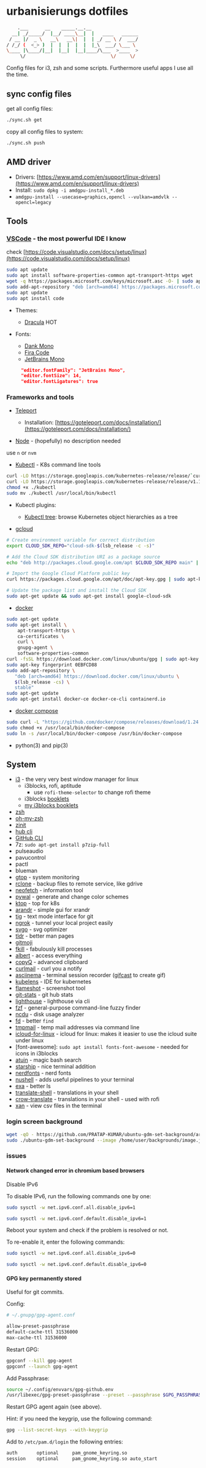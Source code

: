 # urbanisierungs dotfiles

```bash
    .___      __    _____.__.__
  __| _/_____/  |__/ ____\__|  |   ____   ______
 / __ |/  _ \   __\   __\|  |  | _/ __ \ /  ___/
/ /_/ (  <_> )  |  |  |  |  |  |_\  ___/ \___ \
\____ |\____/|__|  |__|  |__|____/\___  >____  >
     \/                               \/     \/
```

Config files for i3, zsh and some scripts. Furthermore useful apps I use all the time.

## sync config files

get all config files:

```bash
./sync.sh get
```

copy all config files to system:

```bash
./sync.sh push
```

## AMD driver

- Drivers: [https://www.amd.com/en/support/linux-drivers](https://www.amd.com/en/support/linux-drivers)
- Install: `sudo dpkg -i amdgpu-install_*.deb`
- `amdgpu-install --usecase=graphics,opencl --vulkan=amdvlk --opencl=legacy`

## Tools

### [VSCode](https://code.visualstudio.com/) - the most powerful IDE I know

check [https://code.visualstudio.com/docs/setup/linux](https://code.visualstudio.com/docs/setup/linux)

```bash
sudo apt update
sudo apt install software-properties-common apt-transport-https wget
wget -q https://packages.microsoft.com/keys/microsoft.asc -O- | sudo apt-key add -
sudo add-apt-repository "deb [arch=amd64] https://packages.microsoft.com/repos/vscode stable main"
sudo apt update
sudo apt install code
```

- Themes:
  - [Dracula](https://draculatheme.com/visual-studio-code/) HOT
- Fonts:

  - [Dank Mono](https://dank.sh/)
  - [Fira Code](https://github.com/tonsky/FiraCode)
  - [JetBrains Mono](https://www.jetbrains.com/lp/mono)

  ```json
    "editor.fontFamily": "JetBrains Mono",
    "editor.fontSize": 14,
    "editor.fontLigatures": true
  ```

### Frameworks and tools

- [Teleport](https://goteleport.com)

  - Installation: [https://goteleport.com/docs/installation/](https://goteleport.com/docs/installation/)

- [Node](https://nodejs.org/en/) - (hopefully) no description needed

use `n` or `nvm`

- [Kubectl](https://kubernetes.io/docs/tasks/tools/install-kubectl/) - K8s command line tools

```bash
curl -LO https://storage.googleapis.com/kubernetes-release/release/`curl -s https://storage.googleapis.com/kubernetes-release/release/stable.txt`/bin/linux/amd64/kubectl
curl -LO https://storage.googleapis.com/kubernetes-release/release/v1.16.0/bin/linux/amd64/kubectl
chmod +x ./kubectl
sudo mv ./kubectl /usr/local/bin/kubectl
```

- Kubectl plugins:

  - [Kubectl tree](https://github.com/ahmetb/kubectl-tree): browse Kubernetes object hierarchies as a tree

- [gcloud](https://cloud.google.com/sdk/docs/quickstart-debian-ubuntu)

```bash
# Create environment variable for correct distribution
export CLOUD_SDK_REPO="cloud-sdk-$(lsb_release -c -s)"

# Add the Cloud SDK distribution URI as a package source
echo "deb http://packages.cloud.google.com/apt $CLOUD_SDK_REPO main" | sudo tee -a /etc/apt/sources.list.d/google-cloud-sdk.list

# Import the Google Cloud Platform public key
curl https://packages.cloud.google.com/apt/doc/apt-key.gpg | sudo apt-key add -

# Update the package list and install the Cloud SDK
sudo apt-get update && sudo apt-get install google-cloud-sdk
```

- [docker](https://www.docker.com/)

```bash
sudo apt-get update
sudo apt-get install \
    apt-transport-https \
    ca-certificates \
    curl \
    gnupg-agent \
    software-properties-common
curl -fsSL https://download.docker.com/linux/ubuntu/gpg | sudo apt-key add -
sudo apt-key fingerprint 0EBFCD88
sudo add-apt-repository \
   "deb [arch=amd64] https://download.docker.com/linux/ubuntu \
   $(lsb_release -cs) \
   stable"
sudo apt-get update
sudo apt-get install docker-ce docker-ce-cli containerd.io
```

- [docker compose](https://docs.docker.com/compose/install/)

```bash
sudo curl -L "https://github.com/docker/compose/releases/download/1.24.1/docker-compose-$(uname -s)-$(uname -m)" -o /usr/local/bin/docker-compose
sudo chmod +x /usr/local/bin/docker-compose
sudo ln -s /usr/local/bin/docker-compose /usr/bin/docker-compose
```

- python(3) and pip(3)

## System

- [i3](https://i3wm.org/) - the very very best window manager for linux
  - i3blocks, rofi, aptitude
    - use `rofi-theme-selector` to change rofi theme
  - i3blocks [booklets](https://vivien.github.io/i3blocks/blocklets)
  - [my i3blocks booklets](https://github.com/urbanisierung/i3blocks-booklets)
- [zsh](http://www.zsh.org/)
- [oh-my-zsh](https://github.com/robbyrussell/oh-my-zsh/wiki/Installing-ZSH)
- [zinit](https://github.com/zdharma/zinit)
- [hub cli](https://hub.github.com/)
- [GitHub CLI](https://cli.github.com/)
- 7z: `sudo apt-get install p7zip-full`
- pulseaudio
- pavucontrol
- pactl
- blueman
- [gtop](https://github.com/aksakalli/gtop) - system monitoring
- [rclone](https://rclone.org/) - backup files to remote service, like gdrive
- [neofetch](https://github.com/dylanaraps/neofetch) - information tool
- [pywal](https://github.com/dylanaraps/pywal) - generate and change color schemes
- [ktop](https://github.com/ynqa/ktop) - top for k8s
- [arandr](https://christian.amsuess.com/tools/arandr/) - simple gui for xrandr
- [tig](https://github.com/jonas/tig) - text mode interface for git
- [ngrok](https://ngrok.com/) - tunnel your local project easily
- [svgo](https://github.com/svg/svgo) - svg optimizer
- [tldr](https://tldr.sh/) - better man pages
- [gitmoji](https://github.com/carloscuesta/gitmoji-cli)
- [fkill](https://github.com/sindresorhus/fkill-cli) - fabulously kill processes
- [albert](https://albertlauncher.github.io/) - access everything
- [copyQ](https://github.com/hluk/CopyQ) - advanced clipboard
- [curlmail](https://curlmail.co/) - curl you a notify
- [asciinema](https://github.com/asciinema/asciinema) - terminal session recorder ([gifcast](https://dstein64.github.io/gifcast/) to create gif)
- [kubelens](https://github.com/lensapp/lens) - IDE for kubernetes
- [flameshot](https://flameshot.js.org/#/) - screenshot tool
- [git-stats](https://github.com/IonicaBizau/git-stats) - git hub stats
- [lighthouse](https://www.npmjs.com/package/lighthouse) - lighthouse via cli
- [fzf](https://github.com/junegunn/fzf) - general-purpose command-line fuzzy finder
- [ncdu](https://dev.yorhel.nl/ncdu) - disk usage analyzer
- [fd](https://github.com/sharkdp/fd) - better `find`
- [tmpmail](https://github.com/sdushantha/tmpmail) - temp mail addresses via command line
- [icloud-for-linux](https://snapcraft.io/install/icloud-for-linux/ubuntu) - icloud for linux: makes it ieasier to use the icloud suite under linux
- [font-awesome]: `sudo apt install fonts-font-awesome` - needed for icons in i3blocks
- [atuin](https://atuin.sh/) - magic bash search
- [starship](https://starship.rs/) - nice terminal addition
- [nerdfonts](https://www.nerdfonts.com/) - nerd fonts
- [nushell](https://www.nushell.sh/) - adds useful pipelines to your terminal
- [exa](https://github.com/ogham/exa) - better ls
- [translate-shell](https://github.com/soimort/translate-shell) - translations in your shell
- [crow-translate](https://github.com/crow-translate/crow-translate) - translations in your shell - used with rofi
- [xan](https://github.com/medialab/xan) - view csv files in the terminal

### login screen background

```bash
wget -qO - https://github.com/PRATAP-KUMAR/ubuntu-gdm-set-background/archive/main.tar.gz | tar zx --strip-components=1 ubuntu-gdm-set-background-main/ubuntu-gdm-set-bac
sudo ./ubuntu-gdm-set-background --image /home/user/backgrounds/image.jpg
```

### issues

#### Network changed error in chromium based browsers

Disable IPv6

To disable IPv6, run the following commands one by one:

```bash
sudo sysctl -w net.ipv6.conf.all.disable_ipv6=1

sudo sysctl -w net.ipv6.conf.default.disable_ipv6=1
```

Reboot your system and check if the problem is resolved or not.

To re-enable it, enter the following commands:

```bash
sudo sysctl -w net.ipv6.conf.all.disable_ipv6=0

sudo sysctl -w net.ipv6.conf.default.disable_ipv6=0
```

<!-- ```bash
# sudo nano /etc/default/grub

GRUB_CMDLINE_LINUX="ipv6.disable=1"
``` -->

#### GPG key permanently stored

Useful for git commits.

Config:

```bash
# ~/.gnupg/gpg-agent.conf

allow-preset-passphrase
default-cache-ttl 31536000
max-cache-ttl 31536000
```

Restart GPG:

```bash
gpgconf --kill gpg-agent
gpgconf --launch gpg-agent
```

Add Passphrase:

```bash
source ~/.config/envvars/gpg-github.env
/usr/libexec/gpg-preset-passphrase --preset --passphrase $GPG_PASSPHRASE $GPG_KEYGRIP
```

Restart GPG agent again (see above).

Hint: if you need the keygrip, use the following command:

```bash
gpg --list-secret-keys --with-keygrip
```

Add to `/etc/pam.d/login` the following entries:

```bash
auth       optional     pam_gnome_keyring.so
session    optional     pam_gnome_keyring.so auto_start
```

